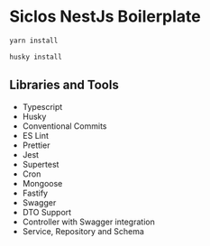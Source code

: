 # Siclos NestJs Boilerplate

```bash
yarn install
```

```bash
husky install
```

## Libraries and Tools

- Typescript
- Husky
- Conventional Commits
- ES Lint
- Prettier
- Jest
- Supertest
- Cron
- Mongoose
- Fastify
- Swagger
- DTO Support
- Controller with Swagger integration
- Service, Repository and Schema
